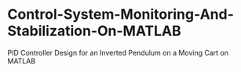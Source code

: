 # Control-System-Monitoring-And-Stabilization-On-MATLAB
PID Controller Design for an Inverted Pendulum on a Moving Cart on MATLAB
